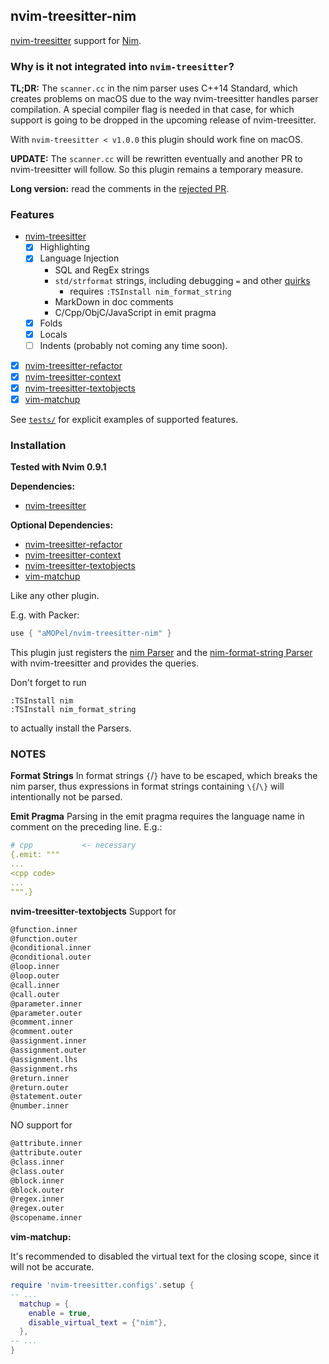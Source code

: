 ## nvim-treesitter-nim

[nvim-treesitter](https://github.com/nvim-treesitter/nvim-treesitter) support for [Nim](https://nim-lang.org).

### Why is it not integrated into `nvim-treesitter`?

**TL;DR:** The `scanner.cc` in the nim parser uses C++14 Standard,
which creates problems on macOS due to the way nvim-treesitter handles 
parser compilation. A special compiler flag is needed in that case,
for which support is going to be dropped in the upcoming release of nvim-treesitter.

With `nvim-treesitter < v1.0.0` this plugin should work fine on macOS.

**UPDATE:** The `scanner.cc` will be rewritten eventually and another PR
to nvim-treesitter will follow. So this plugin remains a temporary measure.

**Long version:** read the comments in the [rejected PR](https://github.com/nvim-treesitter/nvim-treesitter/pull/5437).

### Features

* [nvim-treesitter](https://github.com/nvim-treesitter/nvim-treesitter)
    * [x] Highlighting 
    * [x] Language Injection
      * SQL and RegEx strings
      * `std/strformat` strings, including debugging `=` and other 
        [quirks](https://nim-lang.org/docs/strformat.html#standard-format-specifiers-for-strings-integers-and-floats)
        * requires `:TSInstall nim_format_string`
      * MarkDown in doc comments
      * C/Cpp/ObjC/JavaScript in emit pragma 
    * [x] Folds
    * [x] Locals
    * [ ] Indents (probably not coming any time soon).
* [x] [nvim-treesitter-refactor](https://github.com/nvim-treesitter/nvim-treesitter-refactor)
* [x] [nvim-treesitter-context](https://github.com/nvim-treesitter/nvim-treesitter-context)
* [x] [nvim-treesitter-textobjects](https://github.com/nvim-treesitter/nvim-treesitter-textobjects)
* [x] [vim-matchup](https://github.com/andymass/vim-matchup)

See [`tests/`](./tests/) for explicit examples of supported features.
### Installation

**Tested with Nvim 0.9.1**

**Dependencies:**

* [nvim-treesitter](https://github.com/nvim-treesitter/nvim-treesitter)

**Optional Dependencies:**

* [nvim-treesitter-refactor](https://github.com/nvim-treesitter/nvim-treesitter-refactor)
* [nvim-treesitter-context](https://github.com/nvim-treesitter/nvim-treesitter-context)
* [nvim-treesitter-textobjects](https://github.com/nvim-treesitter/nvim-treesitter-textobjects)
* [vim-matchup](https://github.com/andymass/vim-matchup)

Like any other plugin.

E.g. with Packer:

```lua
use { "aMOPel/nvim-treesitter-nim" }
```

This plugin just registers the 
[nim Parser](https://github.com/alaviss/tree-sitter-nim) 
and the
[nim-format-string Parser](https://github.com/aMOPel/tree-sitter-nim-format-string)
with nvim-treesitter and provides the queries.

Don't forget to run

```
:TSInstall nim
:TSInstall nim_format_string
```

to actually install the Parsers.


### NOTES

**Format Strings** 
In format strings `{`/`}` have to be escaped, which breaks the nim parser,
thus expressions in format strings containing `\{`/`\}` will intentionally not be parsed.

**Emit Pragma** 
Parsing in the emit pragma requires the language name in comment on the preceding line.
E.g.:

```nim
# cpp           <- necessary
{.emit: """
...
<cpp code>
...
""".}
```

**nvim-treesitter-textobjects** 
Support for

```scheme
@function.inner
@function.outer
@conditional.inner
@conditional.outer
@loop.inner
@loop.outer
@call.inner
@call.outer
@parameter.inner
@parameter.outer
@comment.inner
@comment.outer
@assignment.inner
@assignment.outer
@assignment.lhs
@assignment.rhs
@return.inner
@return.outer
@statement.outer
@number.inner
```

NO support for
```scheme
@attribute.inner
@attribute.outer
@class.inner
@class.outer
@block.inner
@block.outer
@regex.inner
@regex.outer
@scopename.inner
```

**vim-matchup:**

It's recommended to disabled the virtual text for the closing scope, since it
will not be accurate.

```lua
require 'nvim-treesitter.configs'.setup {
-- ...
  matchup = {
    enable = true,
    disable_virtual_text = {"nim"},
  },
-- ...
}
```
